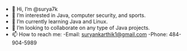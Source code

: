 - 👋 Hi, I’m @surya7k
- 👀 I’m interested in Java, computer security, and sports.
- 🌱 I’m currently learning Java and Linux. 
- 💞️ I’m looking to collaborate on any type of Java projects. 
- 📫 How to reach me:
          -Email: suryankarthik1@gmail.com
          -Phone: 484-904-5989

<!---
surya7k/surya7k is a ✨ special ✨ repository because its `README.md` (this file) appears on your GitHub profile.
You can click the Preview link to take a look at your changes.
--->
